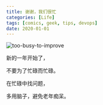```yaml
---
title: 谢谢，我们很忙
categories: [Life]
tags: [comics, geek, tips, devops]
date: 2020-01-01
---
```


![too-busy-to-improve](https://image.tobyqin.cn/too-busy-to-improve.png)

新的一年开始了，

不要为了忙碌而忙碌。

在忙碌中找问题，

多用脑子，避免老年痴呆。
